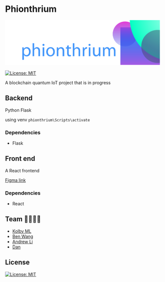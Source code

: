 # Phionthrium

![banner](banner.png)

[![License: MIT](https://img.shields.io/badge/License-MIT-blue.svg)](https://opensource.org/licenses/MIT)

A blockchain quantum IoT project that is in progress



## Backend

Python Flask

using venv `phionthrium\Scripts\activate`

### Dependencies

* Flask



## Front end

A React frontend

[Figma link](https://www.figma.com/file/AvHAIEKiN7gMtnP1KvzkJO/Crypto-Bros?node-id=0%3A1) 



### Dependencies

* React



## Team 👨‍👨‍👦‍👦

* [Kolby ML](https://github.com/KolbyML)
* [Ben Wang](https://github.com/Xiaoyu-Ben-Wang)
* [Andrew Li](https://github.com/Zeyu-Li)
* [Dan](https://github.com/seliayeu)



## License

[![License: MIT](https://img.shields.io/badge/License-MIT-blue.svg)](https://opensource.org/licenses/MIT)
